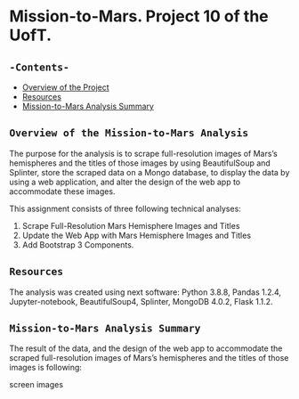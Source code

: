 # Mission-to-Mars. Project 10 of the UofT.
## `-Contents-`	
	
- [Overview of the Project](#overview-of-the-Mission-to-Mars-Analysis)
- [Resources](#resources)	
- [Mission-to-Mars Analysis Summary](#Mission-to-Mars-Analysis-Summary)	
## `Overview of the Mission-to-Mars Analysis`	
	
The purpose for the analysis is to scrape full-resolution images of Mars’s hemispheres and the titles of those images by using BeautifulSoup and Splinter, store the scraped data on a Mongo database, to display the data by using a web application, and alter the design of the web app to accommodate these images. 

This assignment consists of three following technical analyses:
  1. Scrape Full-Resolution Mars Hemisphere Images and Titles
  2. Update the Web App with Mars Hemisphere Images and Titles
  3. Add Bootstrap 3 Components.
## `Resources`	

The analysis was created using next software: Python 3.8.8, Pandas 1.2.4, Jupyter-notebook, BeautifulSoup4, Splinter, MongoDB 4.0.2, Flask 1.1.2.
## `Mission-to-Mars Analysis Summary`	

The result of the data, and the design of the web app to accommodate the scraped full-resolution images of Mars’s hemispheres and the titles of those images is following:

screen images

